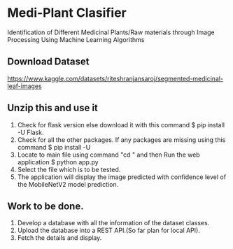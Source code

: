 # Medi-Plant Clasifier
Identification of Different Medicinal Plants/Raw materials through Image Processing Using Machine Learning Algorithms

## Download Dataset
https://www.kaggle.com/datasets/riteshranjansaroj/segmented-medicinal-leaf-images

## Unzip this and use it 
1. Check for flask version else download it with this command
     $ pip install -U Flask.
2. Check for all the other packages. If any packages are missing using this command
     $ pip install -U <package-name>
3. Locate to main file using command "cd <mainfile>" and then Run the web application 
    $ python app.py
4. Select the file which is to be tested.
5. The application will display the image predicted with confidence level of the MobileNetV2 model prediction.

## Work to be done.
1. Develop a database with all the information of the dataset classes.
2. Upload the database into a REST API.(So far plan for local API).
3. Fetch the details and display.

